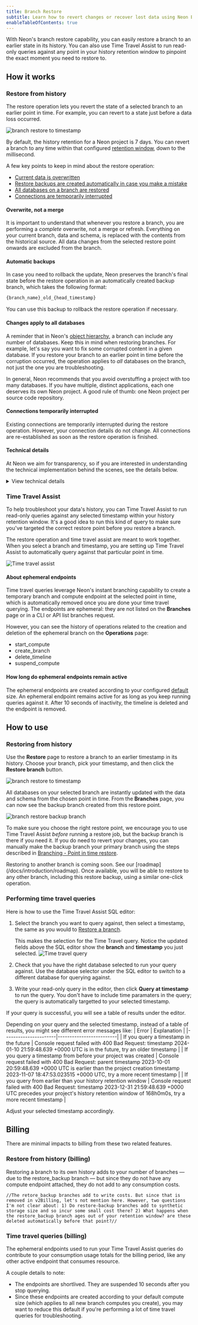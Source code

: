 ```yaml
---
title: Branch Restore
subtitle: Learn how to revert changes or recover lost data using Neon Branch Restore with Time Travel Assist
enableTableOfContents: true
---
```


With Neon's branch restore capability, you can easily restore a branch to an earlier state in its history. You can also use Time Travel Assist to run read-only queries against any point in your history retention window to pinpoint the exact moment you need to restore to.

## How it works

### Restore from history

The restore operation lets you revert the state of a selected branch to an earlier point in time. For example, you can revert to a state just before a data loss occurred.

![branch restore to timestamp](/docs/guides/branch_restore_time.png)

By default, the history retention for a Neon project is 7 days. You can revert a branch to any time within that configured [retention window](/docs/manage/projects#configure-history-retention), down to the millisecond.

A few key points to keep in mind about the restore operation:
- [Current data is overwritten](#overwrite-not-a-merge)
- [Restore backups are created automatically in case you make a mistake](#automatic-backups)
- [All databases on a branch are restored](#changes-apply-to-all-databases)
- [Connections are temporarily interrupted](#connections-temporarily-interrupted)

#### Overwrite, not a merge

It is important to understand that whenever you restore a branch, you are performing a _complete_ overwrite, not a merge or refresh. Everything on your current branch, data and schema, is replaced with the contents from the historical source. All data changes from the selected restore point onwards are excluded from the branch.

#### Automatic backups

In case you need to rollback the update, Neon preserves the branch's final state before the restore operation in an automatically created backup branch, which takes the following format:

```md
{branch_name}_old_{head_timestamp}
```

You can use this backup to rollback the restore operation if necessary.

#### Changes apply to all databases

A reminder that in Neon's [object hierarchy](/docs/manage/overview), a branch can include any number of databases. Keep this in mind when restoring branches. For example, let's say you want to fix some corrupted content in a given database. If you restore your branch to an earlier point in time before the corruption occurred, the operation applies to _all_ databases on the branch, not just the one you are troubleshooting.

In general, Neon recommends that you avoid overstuffing a project with too many databases. If you have multiple, distinct applications, each one deserves its own Neon project. A good rule of thumb: one Neon project per source code repository.

#### Connections temporarily interrupted

Existing connections are temporarily interrupted during the restore operation. However, your connection details do not change. All connections are re-established as soon as the restore operation is finished.

#### Technical details

At Neon we aim for transparency, so if you are interested in understanding the technical implementation behind the scenes, see the details below.

<details>
<summary>View technical details</summary>

Similar to the manual restore operation using the Neon Console and API described [here](/docs/guides/branching-pitr), the Restore operation performs a similar set of actions, but automatically:

1. On initiating a restore action, Neon builds a new point-in-time branch by matching your selected timestamp to the corresponding LSN of the relevant entries in the shared WAL record.
1. The compute endpoint for your initial branch is moved to this new branch, so that your connection string remains stable.
1. We rename your new branch to the exact name as your initial branch, so the effect is seamless; it looks and acts like the same branch.
1. Your initial branch, which now has no compute attached to it, is renamed to _branch_name_old_head_timestamp_ to keep the pre-restore branch available should you need to rollback. Note that initial branch was the parent for your new branch, and this is reflected when you look at your branch details.

</details>

### Time Travel Assist

To help troubleshoot your data's history, you can Time Travel Assist to run read-only queries against any selected timestamp within your history retention window. It's a good idea to run this kind of query to make sure you've targeted the correct restore point before you restore a branch.

The restore operation and time travel assist are meant to work together. When you select a branch and timestamp, you are setting up Time Travel Assist to automatically query against that particular point in time.

![Time travel assist](/docs/guides/branch_time_travel.png)

#### About ephemeral endpoints

Time travel queries leverage Neon's instant branching capability to create a temporary branch and compute endpoint at the selected point in time, which is automatically removed once you are done your time travel querying. The endpoints are ephemeral: they are not listed on the **Branches** page or in a CLI or API list branches request.

However, you can see the history of operations related to the creation and deletion of the ephemeral branch on the **Operations** page:

- start_compute
- create_branch
- delete_timeline
- suspend_compute

#### How long do ephemeral endpoints remain active

The ephemeral endpoints are created according to your configured [default](/docs/manage/projects#reset-the-default-compute-size) size. An ephemeral endpoint remains active for as long as you keep running queries against it. After 10 seconds of inactivity, the timeline is deleted and the endpoint is removed.

## How to use

### Restoring from history

Use the **Restore** page to restore a branch to an earlier timestamp in its history. Choose your branch, pick your timestamp, and then click the **Restore branch** button.

![branch restore to timestamp](/docs/guides/branch_restore_timestamp.png)

All databases on your selected branch are instantly updated with the data and schema from the chosen point in time. From the **Branches** page, you can now see the backup branch created from this restore point.

![branch restore backup branch](/docs/guides/branch_restore_backup_file.png)

To make sure you choose the right restore point, we encourage you to use Time Travel Assist _before_ running a restore job, but the backup branch is there if you need it.
If you do need to revert your changes, you can manually make the backup branch your primary branch using the steps described in [Branching - Point in time restore](/docs/guides/branching-pitr#change-your-primary-branch). 

<Admonition type="coming soon">
Restoring to another branch is coming soon. See our [roadmap](/docs/introduction/roadmap). Once available, you will be able to restore to any other branch, including this restore backup, using a similar one-click operation.
</Admonition>

### Performing time travel queries

Here is how to use the Time Travel Assist SQL editor:

1. Select the branch you want to query against, then select a timestamp, the same as you would to [Restore a branch](#restore-a-branch-to-an-earlier-state).

    This makes the selection for the Time Travel query. Notice the updated fields above the SQL editor show the **branch** and **timestamp** you just selected.
    ![Time travel query](/docs/guides/time_travel_assist.png)
  
1. Check that you have the right database selected to run your query against. Use the database selector under the SQL editor to switch to a different database for querying against.
1. Write your read-only query in the editor, then click **Query at timestamp** to run the query. You don't have to include time paramaters in the query; the query is automatically targetted to your selected timestamp.

If your query is successful, you will see a table of results under the editor.

Depending on your query and the selected timestamp, instead of a table of results, you might see different error messages like:
| Error                | Explanation             |
|----------------------|-------------------------|
| If you query a timestamp in the future         | Console request failed with 400 Bad Request: timestamp 2024-01-10 21:59:48.639 +0000 UTC is in the future, try an older timestamp |
| If you query a timestamp from before your project was created | Console request failed with 400 Bad Request: parent timestamp 2023-10-01 20:59:48.639 +0000 UTC is earlier than the project creation timestamp 2023-11-07 18:47:53.023515 +0000 UTC, try a more recent timestamp |
| If you query from earlier than your history retention window | Console request failed with 400 Bad Request: timestamp 2023-12-31 21:59:48.639 +0000 UTC precedes your project's history retention window of 168h0m0s, try a more recent timestamp |

Adjust your selected timestamp accordingly.

## Billing

There are minimal impacts to billing from these two related features.

### Restore from history (billing)

Restoring a branch to its own history adds to your number of branches &#8212; due to the restore_backup branch &#8212; but since they do not have any compute endpoint attached, they do not add to any consumption costs.

```//The retore_backup branches add to write costs. But since that is removed in v2Billing, let's not mention here. However, two questions I'm not clear about: 1) Do restore-backup branches add to synthetic storage size and so incur some small cost there? 2) What happens when the restore_backup branch ages out of your retention window? are these deleted automatically before that point?//```

### Time travel queries (billing)

The ephemeral endpoints used to run your Time Travel Assist queries do contribute to your consumption usage totals for the billing period, like any other active endpoint that consumes resource.

A couple details to note:

- The endpoints are shortlived. They are suspended 10 seconds after you stop querying.
- Since these endpoints are created according to your default compute size (which applies to all new branch computes you create),  you may want to reduce this default if you're performing a lot of time travel queries for troubleshooting.
